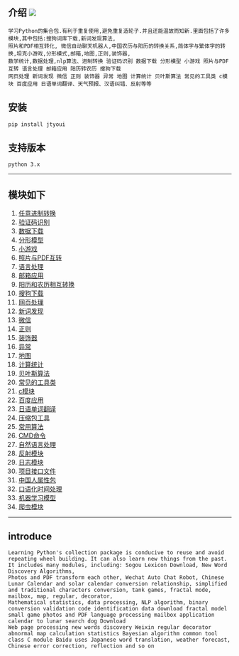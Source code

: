 ## 介绍 ![](https://img.shields.io/badge/Python-3.7-green.svg)

    学习Python的集合包.有利于重复使用,避免重复造轮子.并且还能温故而知新.里面包括了许多模块,其中包括:搜狗词库下载,新词发现算法,
    照片和PDF相互转化, 微信自动聊天机器人,中国农历与阳历的转换关系,简体字与繁体字的转换,坦克小游戏,分形模式,邮箱,地图,正则,装饰器,
    数学统计,数据处理,nlp算法、进制转换 验证码识别 数据下载 分形模型 小游戏 照片与PDF互转 语言处理 邮箱应用 阳历转农历 搜狗下载 
    网页处理 新词发现 微信 正则 装饰器 异常 地图 计算统计 贝叶斯算法 常见的工具类 c模块 百度应用 日语单词翻译、天气预报、汉语纠错、反射等等
  
## 安装
    pip install jtyoui
    
    
## 支持版本
    python 3.x

________________________

## 模块如下

01. [任意进制转换](https://github.com/jtyoui/Jtyoui/tree/master/jtyoui/bs)  
02. [验证码识别](https://github.com/jtyoui/Jtyoui/tree/master/jtyoui/code)  
03. [数据下载](https://github.com/jtyoui/Jtyoui/tree/master/jtyoui/data)  
04. [分形模型](https://github.com/jtyoui/Jtyoui/tree/master/jtyoui/fractal)   
05. [小游戏 ](https://github.com/jtyoui/Jtyoui/tree/master/jtyoui/game)  
06. [照片与PDF互转](https://github.com/jtyoui/Jtyoui/tree/master/jtyoui/imagepdf)   
07. [语言处理 ](https://github.com/jtyoui/Jtyoui/tree/master/jtyoui/language)   
08. [邮箱应用 ](https://github.com/jtyoui/Jtyoui/tree/master/jtyoui/mail)
09. [阳历和农历相互转换](https://github.com/jtyoui/Jtyoui/tree/master/jtyoui/plunar) 
10. [搜狗下载](https://github.com/jtyoui/Jtyoui/tree/master/jtyoui/sogou)   
11. [网页处理](https://github.com/jtyoui/Jtyoui/tree/master/jtyoui/web)  
12. [新词发现](https://github.com/jtyoui/Jtyoui/tree/master/jtyoui/word)    
13. [微信](https://github.com/jtyoui/Jtyoui/tree/master/jtyoui/wx)    
14. [正则](https://github.com/jtyoui/Jtyoui/tree/master/jtyoui/regular)   
15. [装饰器](https://github.com/jtyoui/Jtyoui/tree/master/jtyoui/decorator)
16. [异常](https://github.com/jtyoui/Jtyoui/tree/master/jtyoui/error)        
17. [地图](https://github.com/jtyoui/Jtyoui/tree/master/jtyoui/maps)
18. [计算统计](https://github.com/jtyoui/Jtyoui/tree/master/jtyoui/statistics)  
19. [贝叶斯算法](https://github.com/jtyoui/Jtyoui/tree/master/jtyoui/bayes)  
20. [常见的工具类](https://github.com/jtyoui/Jtyoui/tree/master/jtyoui/tools) 
21. [c模块](https://github.com/jtyoui/Jtyoui/tree/master/jtyoui/c)    
22. [百度应用](https://github.com/jtyoui/Jtyoui/tree/master/jtyoui/baidu)   
23. [日语单词翻译](https://github.com/jtyoui/Jtyoui/tree/master/jtyoui/jp)    
24. [压缩包工具](https://github.com/jtyoui/Jtyoui/tree/master/jtyoui/compress)   
25. [常用算法](https://github.com/jtyoui/Jtyoui/tree/master/jtyoui/algorithm)   
26. [CMD命令](https://github.com/jtyoui/Jtyoui/tree/master/jtyoui/cmd)  
27. [自然语言处理](https://github.com/jtyoui/Jtyoui/tree/master/jtyoui/neuralNetwork)  
28. [反射模块](https://github.com/jtyoui/Jtyoui/tree/master/jtyoui/reflex)   
29. [日志模块](https://github.com/jtyoui/Jtyoui/tree/master/jtyoui/logger)   
30. [项目接口文件](https://github.com/jtyoui/Jtyoui/tree/master/jtyoui/project)   
31. [中国人属性包](https://github.com/jtyoui/Jtyoui/tree/master/jtyoui/person)   
31. [口语化时间处理](https://github.com/jtyoui/Jtyoui/tree/master/jtyoui/time)   
32. [机器学习模型](https://github.com/jtyoui/Jtyoui/tree/master/jtyoui/ml)  
33. [爬虫模块](https://github.com/jtyoui/Jtyoui/tree/master/jtyoui/reptile)            

__________________________


## introduce
    Learning Python's collection package is conducive to reuse and avoid repeating wheel building. It can also learn new things from the past. It includes many modules, including: Sogou Lexicon Download, New Word Discovery Algorithms,
    Photos and PDF transform each other, Wechat Auto Chat Robot, Chinese Lunar Calendar and solar calendar conversion relationship, simplified and traditional characters conversion, tank games, fractal mode, mailbox, map, regular, decorator,
    Mathematical statistics, data processing, NLP algorithm, binary conversion validation code identification data download fractal model small game photos and PDF language processing mailbox application calendar to lunar search dog Download
    Web page processing new words discovery Weixin regular decorator abnormal map calculation statistics Bayesian algorithm common tool class C module Baidu uses Japanese word translation, weather forecast, Chinese error correction, reflection and so on
